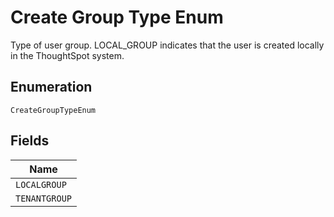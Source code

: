 
# Create Group Type Enum

Type of user group. LOCAL_GROUP indicates that the user is created locally in the ThoughtSpot system.

## Enumeration

`CreateGroupTypeEnum`

## Fields

| Name |
|  --- |
| `LOCALGROUP` |
| `TENANTGROUP` |


